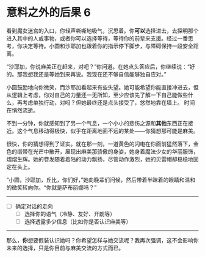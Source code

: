 # 意料之外的后果 6

看到魔女迷宫的入口，你轻声嘶嘶地吸气，沉思着。你**可以**选择进去，去探明那个进入其中的人或事物，或者你可以选择等待，等待你的前辈来支援。经过一番思考，你决定等待。小圆和沙耶加也跟着你的指示停下脚步，与障碍保持一段安全距离。

“沙耶加，你说麻美正在赶来，对吧？”你问道。在她点头答应后，你继续说：“好的。那我想我还是等她到来再说。我现在还不够自信能够独自应对。”

小圆鼓励地向你微笑，而沙耶加看起来有些失望。她可能希望你能直接冲进去，但从逻辑上考虑，你对自己的力量还一无所知，至少应该先了解一下自己能做些什么，再考虑单独行动，对吗？但她最终还是点头接受了，悠然地靠在墙上。
时间在悄然流逝。

不到一分钟，你就感知到了另一个气息，一个小小的悲伤之源和**其他**东西正在接近。这个气息移动得极快，似乎在距离地面不远的某处——你猜想那可能是麻美。

很快，你的猜想得到了证实。就在那一刻，一道黄色的闪电在你面前猛然落下，金色的缎带在光芒中散开，展现出麻美那骄傲的身姿，她身着魔法少女的华丽服饰，熠熠生辉。她的卷发随着着陆的动力飘扬，尽管动作激烈，她的贝雷帽却稳稳地固定在头上。

“小圆，沙耶加，丘比，你们好，”她向晚辈们问候，然后带着半眯着的眼睛和温和的微笑转向你。“你就是萨布丽娜吗？”

---

- [ ] 确定对话的走向
  - [ ] 选择你的语气（冷静、友好、开朗等）
  - [ ] 选择透露多少信息（比如你是否认识麻美等）

---

那么，**你**想要假装认识她吗？你希望怎样与她交流呢？我再次强调，这不会影响你未来的选择，只是你目前与麻美交流的方式而已。
